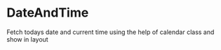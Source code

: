 # DateAndTime
Fetch todays date and current time using the help of calendar class and show in layout
